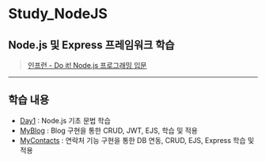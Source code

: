 # Study_NodeJS

## Node.js 및 Express 프레임워크 학습 
> [인프런 - Do it! Node.js 프로그래밍 입문](https://www.inflearn.com/course/do-it-nodejs-%ED%94%84%EB%A1%9C%EA%B7%B8%EB%9E%98%EB%B0%8D-%EC%9E%85%EB%AC%B8/dashboard)

---

## 학습 내용

- [Day1](./Day1) : Node.js 기초 문법 학습 
- [MyBlog](./myBlog) : Blog 구현을 통한 CRUD, JWT, EJS, 학습 및 적용
- [MyContacts](./myContacts) : 연락처 기능 구현을 통한 DB 연동, CRUD, EJS, Express 학습 및 적용